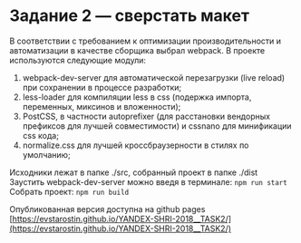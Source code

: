 # Задание 2 — сверстать макет

В соответствии с требованием к оптимизации производительности и автоматизации в качестве сборщика выбрал webpack. 
В проекте используются следующие модули:  
1. webpack-dev-server для автоматической перезагрузки (live reload) при сохранении в процессе разработки;
2. less-loader для компиляции less в css (подержка импорта, переменных, миксинов и вложенности);
3. PostCSS, в частности autoprefixer (для расстановки вендорных префиксов для лучшей совместимости) и cssnano для минификации css кода;
4. normalize.css для лучшей кроссбраузерности в стилях по умолчанию;

Исходники лежат в папке ./src, собранный проект в папке ./dist  
Заустить webpack-dev-server можно введя в терминале: `npm run start`   
Собрать проект: `npm run build`    

Опубликованная версия доступна на github pages [https://evstarostin.github.io/YANDEX-SHRI-2018__TASK2/](https://evstarostin.github.io/YANDEX-SHRI-2018__TASK2/) 




